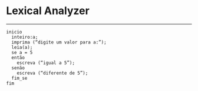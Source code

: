 # Lexical Analyzer
---
```
inicio
  inteiro:a;
  imprima (“digite um valor para a:”);
  leia(a);
  se a = 5
  então
    escreva (“igual a 5”);
  senão
    escreva (“diferente de 5”);
  fim_se
fim
```
